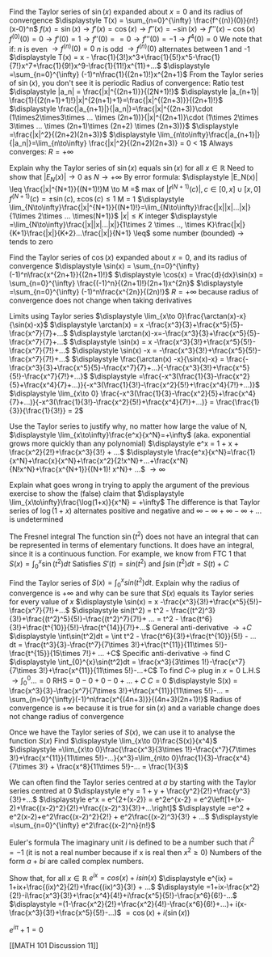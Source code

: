 Find the Taylor series of $\sin(x)$ expanded about $x=0$ and its radius of convergence
	$\displaystyle T(x) = \sum_{n=0}^{\infty} \frac{f^{(n)}(0)}{n!}(x-0)^n$
	$\displaystyle f(x) = \sin(x) \to f'(x) = \cos(x) \to f''(x) =-\sin(x) \to f'''(x) -\cos(x)$
	$\displaystyle f^{(0)}(0) = 0\to f'(0) = 1 \to f''(0) = =0 \to f'''(0) = -1 \to f^4(0) = 0$
	We note that if:
		$n$ is even $\to f^{(n)}(0) = 0$
		$n$ is odd $\to f^{(n)}(0)$ alternates between 1 and -1
	$\displaystyle T(x) = x - \frac{1}{3!}x^3+\frac{1}{5!}x^5-\frac{1}{7!}x^7+\frac{1}{9!}x^9-\frac{1}{11!}x^{11}+...$
		$\displaystyle =\sum_{n=0}^{\infty} (-1)^n\frac{1}{(2n+1)!}x^{2n+1}$
			From the Taylor series of $\sin(x)$, you don't see it is periodic
	Radius of convergence: Ratio test
		$\displaystyle |a_n| = \frac{|x|^{(2n+1)}}{(2N+1)!}$
		$\displaystyle |a_{n+1}| \frac{1}{(2(n+1)+1)!}|x|^{2(n+1)+1}=\frac{|x|^{(2n+3)}}{(2n+1)!}$
	$\displaystyle \frac{|a_{n+1}|}{|a_n|}=\frac{|x|^{(2n+3)}\cdot (1\times2\times3\times ... \times (2n+1))}{|x|^{(2n+1)}\cdot (1\times 2\times 3\times ... \times (2n+1)\times (2n+2) \times (2n+3))}$
		$\displaystyle =\frac{|x|^2}{(2n+2)(2n+3)}$
		$\displaystyle \lim_{n\to\infty}\frac{|a_{n+1}|}{|a_n|}=\lim_{n\to\infty} \frac{|x|^2}{(2n+2)(2n+3)} = 0 < 1$
			Always converges: $R = +\infty$

Explain why the Taylor series of $\sin(x)$ equals $\sin(x)$ for all $x \in\mathbb{R}$
	Need to show that $|E_N(x)| \to 0$ as $N \to +\infty$
	By error formula:
		$\displaystyle |E_N(x)| \leq \frac{|x|^{N+1}}{(N+1)!}M \to M =$ max of $\displaystyle |f^{(N+1)}(c)|, c\in [0,x] \cup [x,0]$
			$f^{(N+1)}(c) = \pm\sin(c),\pm\cos(c) \leq 1$
			M = 1
		$\displaystyle \lim_{N\to\infty}\frac{|x|^{N+1}}{(N+1)!}=\lim_{N\to\infty}\frac{|x||x|...|x|}{1\times 2\times ... \times(N+1)}$
			$|x| \leq K$ integer
			$\displaystyle =\lim_{N\to\infty}\frac{|x||x|...|x|}{1\times 2 \times .., \times K}\frac{|x|}{K+1}\frac{|x|}{K+2}...\frac{|x|}{N+1} \leq$ some number (bounded) $\to$ tends to zero

Find the Taylor series of $\cos(x)$ expanded about $x=0$, and its radius of convergence
	$\displaystyle \sin(x) = \sum_{n=0}^{\infty} (-1)^n\frac{x^{2n+1}}{(2n+1)!}$
	$\displaystyle \cos(x) = \frac{d}{dx}\sin(x) = \sum_{n=0}^{\infty} \frac{(-1)^n}{(2n+1)!}(2n+1)x^{2n}$
		$\displaystyle =\sum_{n=0}^{\infty} (-1)^n\frac{x^{2n}}{(2n)!}$
	$R = +\infty$ because radius of convergence does not change when taking derivatives 	

Limits using Taylor series
	$\displaystyle \lim_{x\to 0}\frac{\arctan(x)-x}{\sin(x)-x}$
	$\displaystyle \arctan(x) = x -\frac{x^3}{3}+\frac{x^5}{5}-\frac{x^7}{7}+...$
	$\displaystyle \arctan(x)-x=-\frac{x^3}{3}+\frac{x^5}{5}-\frac{x^7}{7}+...$
	$\displaystyle \sin(x) = x -\frac{x^3}{3!}+\frac{x^5}{5!}-\frac{x^7}{7!}+...$
	$\displaystyle \sin(x) -x = -\frac{x^3}{3!}+\frac{x^5}{5!}-\frac{x^7}{7!}+...$
		$\displaystyle \frac{\arctan(x) -x}{\sin(x)-x} = \frac{-\frac{x^3}{3}+\frac{x^5}{5}-\frac{x^7}{7}+...}{-\frac{x^3}{3!}+\frac{x^5}{5!}-\frac{x^7}{7!}+...}$
		$\displaystyle =\frac{-x^3(\frac{1}{3}-\frac{x^2}{5}+\frac{x^4}{7}+...)}{-x^3(\frac{1}{3!}-\frac{x^2}{5!}+\frac{x^4}{7!}+...)}$
		$\displaystyle \lim_{x\to 0} \frac{-x^3(\frac{1}{3}-\frac{x^2}{5}+\frac{x^4}{7}+...)}{-x^3(\frac{1}{3!}-\frac{x^2}{5!}+\frac{x^4}{7!}+...)} = \frac{\frac{1}{3}}{\frac{1}{3!}} = 2$

Use the Taylor series to justify why, no matter how large the value of N,
	$\displaystyle \lim_{x\to\infty}\frac{e^x}{x^N}=+\infty$
(aka. exponential grows more quickly than any polynomial)
	$\displaystyle e^x = 1 + x + \frac{x^2}{2!}+\frac{x^3}{3!} + ...$
	$\displaystyle \frac{e^x}{x^N}=\frac{1}{x^N}+\frac{x}{x^N}+\frac{x^2}{2!x^N}+...+\frac{x^N}{N!x^N}+\frac{x^{N+1}}{(N+1)! x^N}+ ...$
		$\to \infty$

Explain what goes wrong in trying to apply the argument of the previous exercise to show the (false) claim that 
	$\displaystyle \lim_{x\to\infty}\frac{\log(1+x)}{x^N} = +\infty$
	The difference is that Taylor series of $\log(1+x)$ alternates positive and negative and $\infty - \infty + \infty - \infty + ...$ is undetermined

The Fresnel integral
	The function $\sin(t^2)$ does not have an integral that can be represented in terms of elementary functions.
		It does have an integral, since it is a continuous function. For example, we know from FTC 1 that
			$\displaystyle S(x) = \int_{0}^{x}\sin(t^2)dt$
			Satisfies $S'(t) = sin(t^2)$ and $\displaystyle \int \sin(t^2)dt = S(t)+C$

Find the Taylor series of $\displaystyle S(x) = \int_{0}^{x}sin(t^2)dt$. Explain why the radius of convergence is $+\infty$ and why can be sure that $S(x)$ equals its Taylor series for every value of $x$
	$\displaystyle \sin(x) = x -\frac{x^3}{3!}+\frac{x^5}{5!}-\frac{x^7}{7!}+...$
	$\displaystyle sin(t^2) = t^2 - \frac{(t^2)^3}{3!}+\frac{(t^2)^5}{5!}-\frac{(t^2)^7}{7!}+ ... = t^2 - \frac{t^6}{3!}+\frac{t^{10}}{5!}-\frac{t^{14}}{7!}+...$
	General anti-derivative $\to +C$
		$\displaystyle \int\sin(t^2)dt = \int t^2 - \frac{t^6}{3!}+\frac{t^{10}}{5!} - ... dt = \frac{t^3}{3}-\frac{t^7}{7\times 3!}+\frac{t^{11}}{11\times 5!}-\frac{t^{15}}{15\times 7!}+ ... +C$
	Specific anti-derivative $\to$ find C
	$\displaystyle \int_{0}^{x}\sin(t^2)dt = \frac{x^3}{3\times 1!}-\frac{x^7}{7\times 3!}+\frac{x^{11}}{11\times 5!}-...+C$
		To find $C \to$ plug in $x=0$
	  L.H.S $\displaystyle \to \int_{0}^{0}... = 0$
	  RHS = $0-0+0-0+...+C$
		$C=0$
	$\displaystyle S(x) = \frac{x^3}{3}-\frac{x^7}{7\times 3!}+\frac{x^{11}}{11\times 5!}-... = \sum_{n=0}^{\infty}(-1)^n\frac{x^{(4n+3)}}{(4n+3)(2n+1)!}$
	Radius of convergence is $+\infty$ because it is true for $\sin(x)$ and a variable change does not change radius of convergence

Once we have the Taylor series of $S(x)$, we can use it to analyse the function $S(x)$
Find $\displaystyle \lim_{x\to 0}\frac{S(x)}{x^4}$
$\displaystyle =\lim_{x\to 0}\frac{\frac{x^3}{3\times 1!}-\frac{x^7}{7\times 3!}+\frac{x^{11}}{11\times 5!}-...}{x^3}=\lim_{n\to 0}\frac{1}{3}-\frac{x^4}{7\times 3!} + \frac{x^8}{11\times 5!}-... = \frac{1}{3}$

We can often find the Taylor series centred at $a$ by starting with the Taylor series centred at 0
	$\displaystyle e^y = 1 + y + \frac{y^2}{2!}+\frac{y^3}{3!}+...$
	$\displaystyle e^x = e^{2+(x-2)} = e^2e^{x-2} = e^2\left[1+(x-2)+\frac{(x-2)^2}{2!}+\frac{(x-2)^3}{3!}+...\right]$
	$\displaystyle =e^2 + e^2(x-2)+e^2\frac{(x-2)^2}{2!} + e^2\frac{(x-2)^3}{3!} + ...$
	$\displaystyle =\sum_{n=0}^{\infty} e^2\frac{(x-2)^n}{n!}$

Euler's formula
	The imaginary unit $i$ is defined to be a number such that $i^2 = -1$ (it is not a real number because if x is real then $x^2 \geq 0$)
	Numbers of the form $a+bi$ are called complex numbers.

Show that, for all $x\in\mathbb{R}$
	$\displaystyle e^{ix}=cos(x)+isin(x)$
	$\displaystyle e^{ix} = 1+ix+\frac{(ix)^2}{2!}+\frac{(ix)^3}{3!} + ...$
	$\displaystyle =1+ix-\frac{x^2}{2!}-i\frac{x^3}{3!}+\frac{x^4}{4!}+i\frac{x^5}{5!}-\frac{x^6}{6!}-...$
	$\displaystyle =(1-\frac{x^2}{2!}+\frac{x^2}{4!}-\frac{x^6}{6!}+...)+ i(x-\frac{x^3}{3!}+\frac{x^5}{5!}-...)$
	$\displaystyle = \cos(x) + i(\sin(x))$
 
$\displaystyle e^{iπ}+1 = 0$

[[MATH 101 Discussion 11]]
